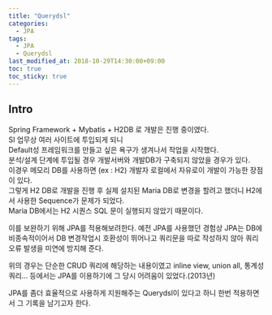 ```yaml
---
title: "Querydsl"
categories: 
  - JPA
tags: 
  - JPA
  - Querydsl
last_modified_at: 2018-10-29T14:30:00+09:00
toc: true
toc_sticky: true
---
```


## Intro

Spring Framework + Mybatis + H2DB 로 개발은 진행 중이였다.  
SI 업무상 여러 사이트에 투입되게 되니  
Default성 프레임워크를 만들고 싶은 욕구가 생겨나서 작업을 시작했다.  
분석/설계 단계에 투입될 경우 개발서버와 개발DB가 구축되지 않았을 경우가 있다.  
이경우 메모리 DB를 사용하면 (ex : H2) 개발자 로컬에서 자유로이 개발이 가능한 장점이 있다.  
그렇게 H2 DB로 개발을 진행 후 
실제 설치된 Maria DB로 변경을 할려고 했더니 H2에서 사용한 Sequence가 문제가 되었다.  
Maria DB에서는 H2 시퀀스 SQL 문이 실행되지 않았기 때문이다.  

이를 보완하기 위해 JPA를 적용해보려한다.
예전 JPA를 사용했던 경험상
JPA는 DB에 비종속적이어서 DB 변경작업시 호환성이 뛰어나고
쿼리문을 따로 작성하지 않아 쿼리오류 발생을 미연에 방지해 준다.

위의 경우는 단순한 CRUD 쿼리에 해당하는 내용이였고
inline view, union all, 통계성 쿼리... 등에서는
JPA를 이용하기에 그 당시 어려움이 있었다.(2013년)

JPA를 좀더 효율적으로 사용하게 지원해주는 Querydsl이 있다고 하니
한번 적용하면서 그 기록을 남기고자 한다.
